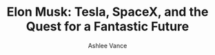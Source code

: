---
title: "Elon Musk: Tesla, SpaceX, and the Quest for a Fantastic Future"
author: "Ashlee Vance"
amazon: "https://www.amazon.com/Elon-Musk-SpaceX-Fantastic-Future/dp/006230125X"
published: "2015"
read: "October, 2018"
ISBN: "9780062301253"
---